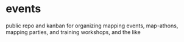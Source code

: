 # events
public repo and kanban for organizing mapping events, map-athons, mapping parties, and training workshops, and the like
